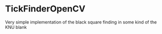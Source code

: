 # TickFinderOpenCV
Very simple implementation of the black square finding in some kind of the KNU blank
